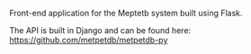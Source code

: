 Front-end application for the Meptetb system built using Flask.

The API is built in Django and can be found here: https://github.com/metpetdb/metpetdb-py
